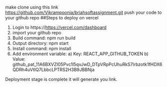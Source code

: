 make clone using this link https://github.com/Vikrampoonia/briahsoftassignment.git
push your code to your github repo
##Steps to deploy on vercel
1) Login to https://https://vercel.com/dashboard
2) import your github repo
3) Build command: npm run build
4) Output directory: npm start
5) Install command: npm install
6) Add environment variable:
    a) Key: REACT_APP_GITHUB_TOKEN
    b) Value: 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


Deployment stage is complete it will generate you link.
